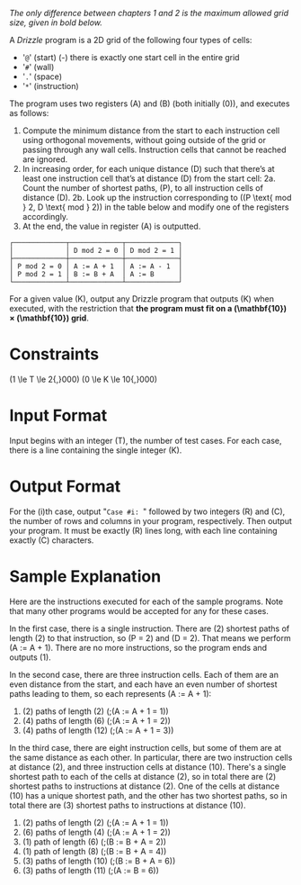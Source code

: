 _The only difference between chapters 1 and 2 is the maximum allowed grid size, given in bold below._

A *Drizzle* program is a 2D grid of the following four types of cells:
 - '`@`' (start) \(-\) there is exactly one start cell in the entire grid
 - '`#`' (wall)
 - '`.`' (space)
 - '`*`' (instruction)

The program uses two registers \(A\) and \(B\) (both initially \(0\)), and executes as follows:

1. Compute the minimum distance from the start to each instruction cell using orthogonal movements, without going outside of the grid or passing through any wall cells. Instruction cells that cannot be reached are ignored. 
2. In increasing order, for each unique distance \(D\) such that there’s at least one instruction cell that’s at distance \(D\) from the start cell:
   2a. Count the number of shortest paths, \(P\), to all instruction cells of distance \(D\).
   2b. Look up the instruction corresponding to \((P \text{ mod } 2, D \text{ mod } 2)\) in the table below and modify one of the registers accordingly.
3. At the end, the value in register \(A\) is outputted.

```
┌─────────────┬─────────────┬─────────────┐
│             │ D mod 2 = 0 │ D mod 2 = 1 │
├─────────────┼─────────────┼─────────────┤
│ P mod 2 = 0 │ A := A + 1  │ A := A - 1  │
│ P mod 2 = 1 │ B := B + A  │ A := B      │
└─────────────┴─────────────┴─────────────┘
```

For a given value \(K\), output any Drizzle program that outputs \(K\) when executed, with the restriction that **the program must fit on a \(\mathbf{10}\) × \(\mathbf{10}\) grid**.


# Constraints

\(1 \le T \le 2{,}000\)
\(0 \le K \le 10{,}000\)


# Input Format

Input begins with an integer \(T\), the number of test cases. For each case, there is a line containing the single integer \(K\).


# Output Format

For the \(i\)th case, output "`Case #i: `" followed by two integers \(R\) and \(C\), the number of rows and columns in your program, respectively. Then output your program. It must be exactly \(R\) lines long, with each line containing exactly \(C\) characters.


# Sample Explanation

Here are the instructions executed for each of the sample programs. Note that many other programs would be accepted for any for these cases.

In the first case, there is a single instruction. There are \(2\) shortest paths of length \(2\) to that instruction, so \(P = 2\) and \(D = 2\). That means we perform \(A := A + 1\). There are no more instructions, so the program ends and outputs \(1\).

In the second case, there are three instruction cells. Each of them are an even distance from the start, and each have an even number of shortest paths leading to them, so each represents \(A := A + 1\):

1) \(2\) paths of length \(2\) \(\;(A := A + 1 = 1)\)
2) \(4\) paths of length \(6\) \(\;(A := A + 1 = 2)\)
3) \(4\) paths of length \(12\) \(\;(A := A + 1 = 3)\)

In the third case, there are eight instruction cells, but some of them are at the same distance as each other. In particular, there are two instruction cells at distance \(2\), and three instruction cells at distance \(10\). There's a single shortest path to each of the cells at distance \(2\), so in total there are \(2\) shortest paths to instructions at distance \(2\). One of the cells at distance \(10\) has a unique shortest path, and the other has two shortest paths, so in total there are \(3\) shortest paths to instructions at distance \(10\).

1) \(2\) paths of length \(2\) \(\;(A := A + 1 = 1)\)
2) \(6\) paths of length \(4\) \(\;(A := A + 1 = 2)\)
3) \(1\) path of length \(6\) \(\;(B := B + A = 2)\)
4) \(1\) path of length \(8\) \(\;(B := B + A = 4)\)
5) \(3\) paths of length \(10\) \(\;(B := B + A = 6)\)
6) \(3\) paths of length \(11\) \(\;(A := B = 6)\)
